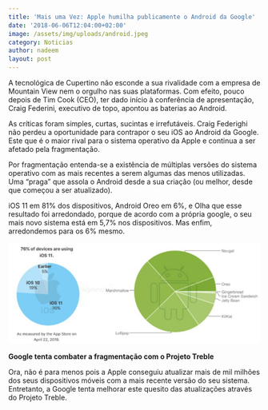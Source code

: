 ```yaml
---
title: 'Mais uma Vez: Apple humilha publicamente o Android da Google'
date: '2018-06-06T12:04:00+02:00'
image: /assets/img/uploads/android.jpeg
category: Noticias
author: nadeem
layout: post
---
```

A tecnológica de Cupertino não esconde a sua rivalidade com a empresa de Mountain View nem o orgulho nas suas plataformas. Com efeito, pouco depois de Tim Cook (CEO), ter dado início à conferência de apresentação, Craig Federini, executivo de topo, apontou as baterias ao Android.

As críticas foram simples, curtas, sucintas e irrefutáveis. Craig Federighi não perdeu a oportunidade para contrapor o seu iOS ao Android da Google. Este que é o maior rival para o sistema operativo da Apple e continua a ser afetado pela fragmentação.

Por fragmentação entenda-se a existência de múltiplas versões do sistema operativo com as mais recentes a serem algumas das menos utilizadas. Uma “praga” que assola o Android desde a sua criação (ou melhor, desde que começou a ser atualizado).

iOS 11 em 81% dos dispositivos, Android Oreo em 6%, e Olha que esse resultado foi arredondado, porque de acordo com a própria google, o seu mais novo sistema está em 5,7% nos dispositivos.  Mas enfim, arredondemos para os 6% mesmo.





![À esquerda temos os números do iOS 11. À direita temos os números do Android Oreo](/assets/img/uploads/appleios.jpg)

**Google tenta combater a fragmentação com o Projeto Treble**

Ora, não é para menos pois a Apple conseguiu atualizar mais de mil milhões dos seus dispositivos móveis com a mais recente versão do seu sistema. Entretanto, a Google tenta melhorar este quesito das atualizações através do Projeto Treble.

